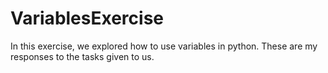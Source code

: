 # VariablesExercise
In this exercise, we explored how to use variables in python. These are my responses to the tasks given to us.
